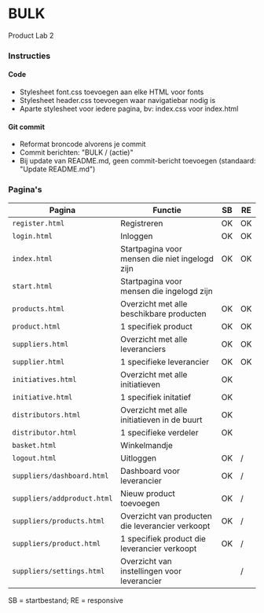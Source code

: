 # BULK
Product Lab 2

### Instructies

#### Code
* Stylesheet font.css toevoegen aan elke HTML voor fonts
* Stylesheet header.css toevoegen waar navigatiebar nodig is
* Aparte stylesheet voor iedere pagina, bv: index.css voor index.html

#### Git commit
* Reformat broncode alvorens je commit
* Commit berichten: "BULK / (actie)"
* Bij update van README.md, geen commit-bericht toevoegen (standaard: "Update README.md")

### Pagina's

Pagina | Functie | SB | RE
--- | --- | --- | ---
`register.html` | Registreren | OK | OK
`login.html` | Inloggen | OK | OK
`index.html` | Startpagina voor mensen die niet ingelogd zijn | OK | OK
`start.html` | Startpagina voor mensen die ingelogd zijn |  | 
`products.html` | Overzicht met alle beschikbare producten | OK | OK
`product.html`| 1 specifiek product | OK | OK
`suppliers.html`| Overzicht met alle leveranciers | OK  | OK
`supplier.html`| 1 specifieke leverancier| OK | OK
`initiatives.html`| Overzicht met alle initiatieven | OK  | 
`initiative.html`| 1 specifiek initatief | OK  | 
`distributors.html` | Overzicht met alle initiatieven in de buurt | OK | 
`distributor.html` | 1 specifieke verdeler| OK  | 
`basket.html`| Winkelmandje|  | 
`logout.html`| Uitloggen | OK  | /
`suppliers/dashboard.html`| Dashboard voor leverancier| OK | /
`suppliers/addproduct.html`| Nieuw product toevoegen | OK | /
`suppliers/products.html`| Overzicht van producten die leverancier verkoopt| OK  | /
`suppliers/product.html`| 1 specifiek product die leverancier verkoopt | OK | /
`suppliers/settings.html`| Overzicht van instellingen voor leverancier|  | /

SB = startbestand; RE = responsive
